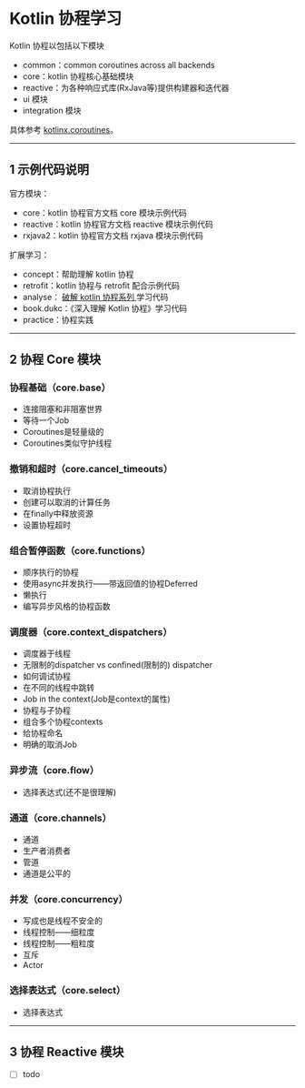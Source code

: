 # Kotlin 协程学习

Kotlin 协程以包括以下模块

- common：common coroutines across all backends
- core：kotlin 协程核心基础模块
- reactive：为各种响应式库(RxJava等)提供构建器和迭代器
- ui 模块
- integration 模块

具体参考 [kotlinx.coroutines](https://github.com/Kotlin/kotlinx.coroutines)。

---

## 1 示例代码说明

官方模块：

- core：kotlin 协程官方文档 core 模块示例代码
- reactive：kotlin 协程官方文档 reactive 模块示例代码
- rxjava2：kotlin 协程官方文档 rxjava 模块示例代码

扩展学习：

- concept：帮助理解 kotlin 协程
- retrofit：kotlin 协程与 retrofit 配合示例代码
- analyse： [破解 kotlin 协程系列 ](https://juejin.im/post/5ceb423451882533441ece67) 学习代码
- book.dukc：《深入理解 Kotlin 协程》学习代码
- practice：协程实践

---

## 2 协程 Core 模块

### 协程基础（core.base）

- 连接阻塞和非阻塞世界
- 等待一个Job
- Coroutines是轻量级的
- Coroutines类似守护线程
    
### 撤销和超时（core.cancel_timeouts）

- 取消协程执行
- 创建可以取消的计算任务
- 在finally中释放资源
- 设置协程超时
    
### 组合暂停函数（core.functions）

- 顺序执行的协程
- 使用async并发执行——带返回值的协程Deferred
- 懒执行
- 编写异步风格的协程函数
    
### 调度器（core.context_dispatchers）

- 调度器于线程
- 无限制的dispatcher vs confined(限制的) dispatcher
- 如何调试协程
- 在不同的线程中跳转
- Job in the context(Job是context的属性)
- 协程与子协程
- 组合多个协程contexts
- 给协程命名
- 明确的取消Job

### 异步流（core.flow）

- 选择表达式(还不是很理解)

### 通道（core.channels）

- 通道
- 生产者消费者
- 管道
- 通道是公平的

### 并发（core.concurrency）

- 写成也是线程不安全的
- 线程控制——细粒度
- 线程控制——粗粒度
- 互斥
- Actor

### 选择表达式（core.select）

- 选择表达式

---

## 3 协程 Reactive 模块

- [ ] todo
